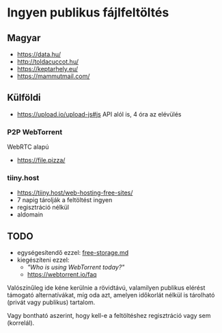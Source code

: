 # Ingyen publikus fájlfeltöltés

## Magyar

* https://data.hu/
* http://toldacuccot.hu/
* https://keptarhely.eu/
* https://mammutmail.com/

## Külföldi

* https://upload.io/upload-js#js API alól is, 4 óra az elévülés

### P2P WebTorrent

WebRTC alapú

* https://file.pizza/

### tiiny.host

* https://tiiny.host/web-hosting-free-sites/
* 7 napig tárolják a feltöltést ingyen
* regisztráció nélkül
* aldomain

## TODO

* egységesítendő ezzel: [free-storage.md](free-storage.md)
* kiegészíteni ezzel:
  * _"Who is using WebTorrent today?"_
  * https://webtorrent.io/faq

Valószínűleg ide kéne kerülnie a rövidtávú, valamilyen publikus elérést támogató alternatívákat, míg oda azt, amelyen időkorlát nélkül is tárolható (privát vagy publikus) tartalom.

Vagy bontható aszerint, hogy kell-e a feltöltéshez regisztráció vagy sem (korrelál).
